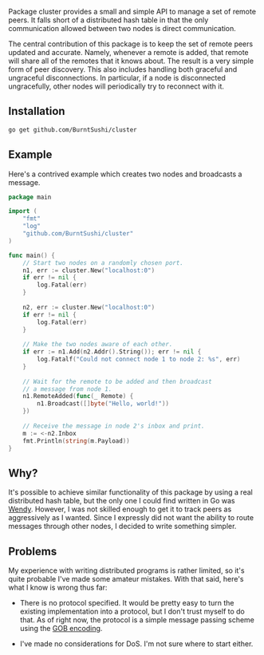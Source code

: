 Package cluster provides a small and simple API to manage a set of remote
peers. It falls short of a distributed hash table in that the only
communication allowed between two nodes is direct communication.

The central contribution of this package is to keep the set of remote peers
updated and accurate. Namely, whenever a remote is added, that remote will
share all of the remotes that it knows about. The result is a very simple form
of peer discovery. This also includes handling both graceful and ungraceful
disconnections. In particular, if a node is disconnected ungracefully, other
nodes will periodically try to reconnect with it.


## Installation

```bash
go get github.com/BurntSushi/cluster
```


## Example

Here's a contrived example which creates two nodes and broadcasts a message.

```go
package main

import (
    "fmt"
    "log"
    "github.com/BurntSushi/cluster"
)

func main() {
    // Start two nodes on a randomly chosen port.
    n1, err := cluster.New("localhost:0")
    if err != nil {
        log.Fatal(err)
    }
    
    n2, err := cluster.New("localhost:0")
    if err != nil {
        log.Fatal(err)
    }
    
    // Make the two nodes aware of each other.
    if err := n1.Add(n2.Addr().String()); err != nil {
        log.Fatalf("Could not connect node 1 to node 2: %s", err)
    }
    
    // Wait for the remote to be added and then broadcast
    // a message from node 1.
    n1.RemoteAdded(func(_ Remote) {
        n1.Broadcast([]byte("Hello, world!"))
    })
    
    // Receive the message in node 2's inbox and print.
    m := <-n2.Inbox
    fmt.Println(string(m.Payload))
}
```


## Why?

It's possible to achieve similar functionality of this package by using a real 
distributed hash table, but the only one I could find written in Go was
[Wendy](https://github.com/secondbit/wendy). However, I was not skilled enough 
to get it to track peers as aggressively as I wanted. Since I expressly did not 
want the ability to route messages through other nodes, I decided to write 
something simpler.


## Problems

My experience with writing distributed programs is rather limited, so it's 
quite probable I've made some amateur mistakes. With that said, here's what I 
know is wrong thus far:

* There is no protocol specified. It would be pretty easy to turn the existing 
  implementation into a protocol, but I don't trust myself to do that. As of 
  right now, the protocol is a simple message passing scheme using the
  [GOB encoding](http://golang.org/pkg/encoding/gob/).

* I've made no considerations for DoS. I'm not sure where to start either.

